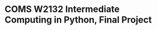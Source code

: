 # COMS W2132 Intermediate Computing in Python, Final Project 
## <Title for your Project>

### Author:
- [Nomen Nescio](https://github.com/...) <nn123@columbia.edu>
 
Replace the author name/email with your information.

## Project Description
Add an initial Project description here. There is no requirement for the length of the proposal. A paragraph or two may be enough -- just to get an idea of what you might want to work on. 

For the revised project description, we will ask you to be more precise and think about how the entire project can be divided up into individual pieces or modules. It's useful to start thinkign about this now.

## Requirements 
If there are any hardware, software, or online services you think you are going to need, please list them in the Requirements section. This can be tentative for the initial proposal and the teaching staff can help identify resources.

## Milestones 
Not required for the initial proposal. Complete this section for the revised proposal.

